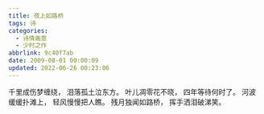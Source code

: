 ```yaml
---
title: 夜上如路桥
tags: 诗
categories:
  - 诗情画意
  - 少时之作
abbrlink: 9c40f7ab
date: 2009-08-01 00:00:09
updated: 2022-06-26 00:23:06
---
```

千里成伤梦缠绕，
泪落孤土泣东方。
叶儿凋零花不晓，
四年等待何时了。
河波缓缓扑滩上，
轻风慢慢把人瞧。
残月独闻如路桥，
挥手洒泪破涕笑。